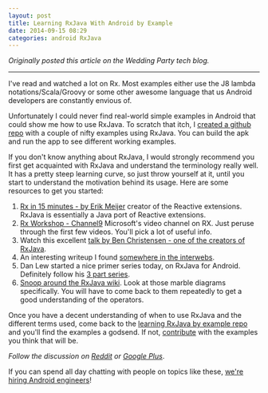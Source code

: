```yaml
---
layout: post
title: Learning RxJava With Android by Example
date: 2014-09-15 08:29
categories: android RxJava
---
```


_Originally posted this article on the Wedding Party tech blog._
<hr />


I've read and watched a lot on Rx. Most examples either use the J8 lambda notations/Scala/Groovy or some other awesome language that us Android developers are constantly envious of.

Unfortunately I could never find real-world simple examples in Android that could show me how to use RxJava. To scratch that itch, I [created a github repo](https://github.com/kaushikgopal/Android-RxJava) with a couple of nifty examples using RxJava. You can build the apk and run the app to see different working examples.

If you don't know anything about RxJava, I would strongly recommend you first get acquainted with RxJava and understand the terminology really well. It has a pretty steep learning curve, so just throw yourself at it, until you start to understand the motivation behind its usage. Here are some resources to get you started:

1. [Rx in 15 minutes - by Erik Meijer](http://channel9.msdn.com/Blogs/Charles/Erik-Meijer-Rx-in-15-Minutes) creator of the Reactive extensions. RxJava is essentially a Java port of Reactive extensions.
2. [Rx Workshop - Channel9](http://channel9.msdn.com/Series/Rx-Workshop) Microsoft's video channel on RX. Just peruse through the first few videos. You'll pick a lot of useful info.
3. Watch this excellent [talk by Ben Christensen - one of the creators of RxJava](http://www.infoq.com/presentations/Netflix-API-rxjava-hystrix/).
4. An interesting writeup I found [somewhere in the interwebs](https://gist.github.com/staltz/868e7e9bc2a7b8c1f754).
5. Dan Lew started a nice primer series today, on RxJava for Android. Definitely follow his [3 part series](http://blog.danlew.net/2014/09/15/grokking-rxjava-part-1/).
6. [Snoop around the RxJava wiki](https://github.com/ReactiveX/RxJava/wiki). Look at those marble diagrams specifically. You will have to come back to them repeatedly to get a good understanding of the operators.

Once you have a decent understanding of when to use RxJava and the different terms used, come back to the [learning RxJava by example repo](https://github.com/kaushikgopal/Android-RxJava) and you'll find the examples a godsend. If not, [contribute](https://github.com/kaushikgopal/Android-RxJava#contributing) with the examples you think that will be.


_Follow the discussion on [Reddit](http://www.reddit.com/r/androiddev/comments/2gi7ik/learning_rxjava_with_android_by_example/) or [Google Plus](https://plus.google.com/106712246601366256750/posts/7bMbnsit91A)_.

<div class="marketing">If you can spend all day chatting with people on topics like these, <a href=" http://weddingpartyapp.com/jobs">we're hiring Android engineers</a>!</div>
